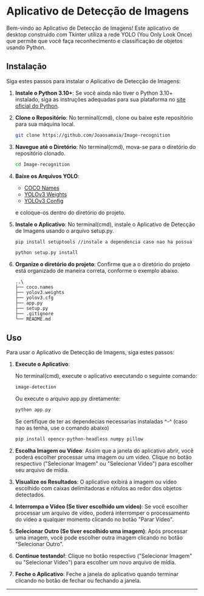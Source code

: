 # Aplicativo de Detecção de Imagens

Bem-vindo ao Aplicativo de Detecção de Imagens! Este aplicativo de desktop construido com Tkinter utiliza a rede YOLO (You Only Look Once) que permite que você faça reconhecimento e classificação de objetos usando Python.

## Instalação

Siga estes passos para instalar o Aplicativo de Detecção de Imagens:


1. **Instale o Python 3.10+**: Se você ainda não tiver o Python 3.10+ instalado, siga as instruções adequadas para sua plataforma no [site oficial do Python](https://www.python.org/downloads/).

2. **Clone o Repositório**: No terminal(cmd), clone ou baixe este repositório para sua máquina local.

   ```bash
   git clone https://github.com/Joaosamaia/Image-recognition
   ```

3. **Navegue até o Diretório**: No terminal(cmd), mova-se para o diretório do repositório clonado.

   ```bash
   cd Image-recognition
   ```

4. **Baixe os Arquivos YOLO**:
    - [COCO Names](https://github.com/pjreddie/darknet/blob/master/data/coco.names)
    - [YOLOv3 Weights](https://pjreddie.com/media/files/yolov3.weights)
    - [YOLOv3 Config](https://github.com/pjreddie/darknet/blob/master/cfg/yolov3.cfg)
         
    e coloque-os dentro do diretório do projeto.
   

5. **Instale o Aplicativo**: No terminal(cmd), instale o Aplicativo de Detecção de Imagens usando o arquivo setup.py.

   ```bash
   pip install setuptools //instale a dependencia caso nao ha possua

   python setup.py install
   ```
6. **Organize o diretório do projeto**: Confirme que a o diretório do projeto está organizado de maneira correta, conforme o exemplo abaixo.
   ```plaintext
   ..\
   ├── coco.names
   ├── yolov3.weights
   ├── yolov3.cfg
   ├── app.py
   ├── setup.py
   ├── .gitignore
   └── README.md
   ```

## Uso

Para usar o Aplicativo de Detecção de Imagens, siga estes passos:

1. **Execute o Aplicativo**: 

      No terminal(cmd), execute o aplicativo executando o seguinte comando:
   ```bash
   image-detection
   ```
      Ou execute o arquivo app.py diretamente:

   ```bash
   python app.py
   ```
      Se certifique de ter as dependecias necessarias instaladas ^-^ (caso nao as tenha, use o comando abaixo)
   ```bash
   pip install opencv-python-headless numpy pillow
   ```

2. **Escolha Imagem ou Vídeo**: Assim que a janela do aplicativo abrir, você poderá escolher processar uma imagem ou um vídeo. Clique no botão respectivo ("Selecionar Imagem" ou "Selecionar Vídeo") para escolher seu arquivo de mídia.

3. **Visualize os Resultados**: O aplicativo exibirá a imagem ou vídeo escolhido com caixas delimitadoras e rótulos ao redor dos objetos detectados.

4. **Interrompa o Vídeo (Se tiver escolhido um video)**: Se você escolher processar um arquivo de vídeo, poderá interromper o processamento do vídeo a qualquer momento clicando no botão "Parar Vídeo".

5. **Selecionar Outro (Se tiver escolhido uma imagem)**: Após processar uma imagem, você pode escolher outra imagem clicando no botão "Selecionar Outro".

6. **Continue testando!**: Clique no botão respectivo ("Selecionar Imagem" ou "Selecionar Vídeo") para escolher um novo arquivo de mídia.

7. **Feche o Aplicativo**: Feche a janela do aplicativo quando terminar clicando no botão de fechar ou fechando a janela.

---
